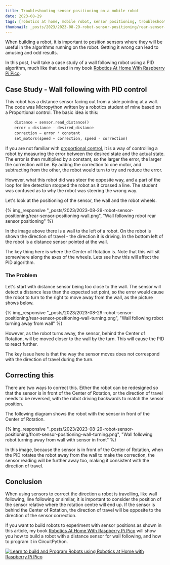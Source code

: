 ```yaml
---
title: Troubleshooting sensor positioning on a mobile robot
date: 2023-08-29
tags: [robotics at home, mobile robot, sensor positioning, troubleshooting, robot building, pid control]
thumbnail: _posts/2023/2023-08-29-robot-sensor-positioning/rear-sensor-positioning-wall.png
---
```

When building a robot, it is important to position sensors where they will be useful in the algorithms running on the robot. Getting it wrong can lead to amusing and odd results.

In this post, I will take a case study of a wall following robot using a PID algorithm, much like that used in my book [Robotics At Home With Raspberry Pi Pico](https://packt.link/5swS2).

## Case Study - Wall following with PID control

This robot has a distance sensor facing out from a side pointing at a wall. The code was Micropython written by a robotics student of mine based on a Proportional control. The basic idea is this:

```python
    distance = sensor.read_distance()
    error = distance - desired_distance
    correction = error * constant
    set_motors(speed + correction, speed - correction)
```

If you are not familiar with [proportional control](2023/08/05/raspberry-pi-pico-line-follower), it is a way of controlling a robot by measuring the error between the desired state and the actual state. The error is then multiplied by a constant, so the larger the error, the larger the correction will be. By adding the correction to one motor, and subtracting from the other, the robot would turn to try and reduce the error.

However, what this robot did was steer the opposite way, and a part of the loop for line detection stopped the robot as it crossed a line. The student was confused as to why the robot was steering the wrong way.

Let's look at the positioning of the sensor, the wall and the robot wheels.

{% img_responsive "_posts/2023/2023-08-29-robot-sensor-positioning/rear-sensor-positioning-wall.png", "Wall following robot rear sensor positioning" %}

In the image above there is a wall to the left of a robot. On the robot is shown the direction of travel - the direction it is driving. In the bottom left of the robot is a distance sensor pointed at the wall.

The key thing here is where the Center of Rotation is. Note that this will sit somewhere along the axes of the wheels. Lets see how this will affect the PID algorithm.

### The Problem

Let's start with distance sensor being too close to the wall. The sensor will detect a distance less than the expected set point, so the error would cause the robot to turn to the right to move away from the wall, as the picture shows below.

{% img_responsive "_posts/2023/2023-08-29-robot-sensor-positioning/rear-sensor-positioning-wall-turning.png", "Wall following robot turning away from wall" %}

However, as the robot turns away, the sensor, behind the Center of Rotation, will be moved closer to the wall by the turn. This will cause the PID to react further.

The key issue here is that the way the sensor moves does not correspond with the direction of travel during the turn.

## Correcting this

There are two ways to correct this. Either the robot can be redesigned so that the sensor is in front of the Center of Rotation, or the direction of travel needs to be reversed, with the robot driving backwards to match the sensor position.

The following diagram shows the robot with the sensor in front of the Center of Rotation.

{% img_responsive "_posts/2023/2023-08-29-robot-sensor-positioning/front-sensor-positioning-wall-turning.png", "Wall following robot turning away from wall with sensor in front" %}

In this image, because the sensor is in front of the Center of Rotation, when the PID rotates the robot away from the wall to make the correction, the sensor reading will be further away too, making it consistent with the direction of travel.

## Conclusion

When using sensors to correct the direction a robot is travelling, like wall following, line following or similar, it is important to consider the position of the sensor relative where the rotation centre will end up. If the sensor is behind the Center of Rotation, the direction of travel will be opposite to the direction of the sensor correction.

If you want to build robots to experiment with sensor positions as shown in this article, my book [Robotics At Home With Raspberry Pi Pico](https://packt.link/5swS2) will show you how to build a robot with a distance sensor for wall following, and how to program it in CircuitPython.

<a href="https://packt.link/5swS2" title="Learn to build and Program Robots using Robotics at Home with Raspberry Pi Pico"><img src="/galleries/2023/Robotics-at-Home-with-Raspberry-Pi-Pico-banner-2048.jpg"
  alt="Learn to build and Program Robots using Robotics at Home with Raspberry Pi Pico"
  sizes="(min-width: 1200px) 1140px, (min-width: 1000px) 940px, (min-width: 800px) 720px, 93.75vw"
  srcset="/galleries/2023/Robotics-at-Home-with-Raspberry-Pi-Pico-banner-720.jpg 720w, /galleries/2023/Robotics-at-Home-with-Raspberry-Pi-Pico-banner-1140.jpg 1140w, /galleries/2023/Robotics-at-Home-with-Raspberry-Pi-Pico-banner-1280.jpg 1280w"></a>
